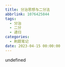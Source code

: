 ```yaml
---
title: 分治思想与二分法
abbrlink: 1076425844
tags:
  - 分治
  - 二分
  - 递归
categories:
  - 刷题笔记
date: 2023-04-15 00:00:00
---
```


undefined
